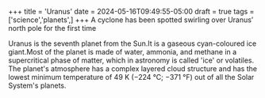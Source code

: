 +++
title = 'Uranus'
date = 2024-05-16T09:49:55-05:00
draft = true
tags = ['science','planets',]
+++
A cyclone has been spotted swirling over Uranus’ north pole for the first time


Uranus is the seventh planet from the Sun.It is a gaseous cyan-coloured ice giant.Most of the planet is made of water, ammonia, and methane in a supercritical phase of matter, which in astronomy is called 'ice' or volatiles. The planet's atmosphere has a complex layered cloud structure and has the lowest minimum temperature of 49 K (−224 °C; −371 °F) out of all the Solar System's planets.